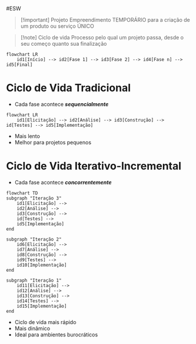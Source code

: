 #ESW 

> [!important] Projeto
> Empreendimento TEMPORÁRIO para a criação de um produto ou serviço ÚNICO

> [!note] Ciclo de vida
> Processo pelo qual um projeto passa, desde o seu começo quanto sua finalização
```mermaid
flowchart LR 
	id1[Início] --> id2[Fase 1] --> id3[Fase 2] --> id4[Fase n] --> id5[Final]
```
# Ciclo de Vida Tradicional
- Cada fase acontece ***sequencialmente***
```mermaid
flowchart LR 
	id1[Elicitação] --> id2[Análise] --> id3[Construção] --> id[Testes] --> id5[Implementação]
```
- Mais lento
- Melhor para projetos pequenos
# Ciclo de Vida Iterativo-Incremental
- Cada fase acontece ***concorrentemente***

```mermaid
flowchart TD
subgraph "Iteração 3"
	id1[Elicitação] --> 
	id2[Análise] --> 
	id3[Construção] --> 
	id[Testes] --> 
	id5[Implementação]
end

subgraph "Iteração 2"
	id6[Elicitação] --> 
	id7[Análise] --> 
	id8[Construção] --> 
	id9[Testes] --> 
	id10[Implementação]
end

subgraph "Iteração 1"
	id11[Elicitação] --> 
	id12[Análise] --> 
	id13[Construção] --> 
	id14[Testes] --> 
	id15[Implementação]
end
```
- Ciclo de vida mais rápido
- Mais dinâmico
- Ideal para ambientes burocráticos
